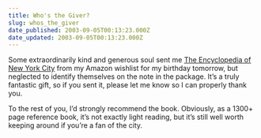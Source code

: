 ```yaml
---
title: Who's the Giver?
slug: whos_the_giver
date_published: 2003-09-05T00:13:23.000Z
date_updated: 2003-09-05T00:13:23.000Z
---
```


Some extraordinarily kind and generous soul sent me [The Encyclopedia of New York City](http://www.amazon.com/exec/obidos/tg/detail/-/0300055366/2020-20) from my Amazon wishlist for my birthday tomorrow, but neglected to identify themselves on the note in the package. It’s a truly fantastic gift, so if you sent it, please let me know so I can properly thank you.

To the rest of you, I’d strongly recommend the book. Obviously, as a 1300+ page reference book, it’s not exactly light reading, but it’s still well worth keeping around if you’re a fan of the city.
